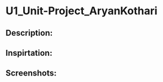 # U1_Unit-Project_AryanKothari
<h2> Description: </h2>


<h2> Inspirtation: </h2>



<h2> Screenshots: </h2>
